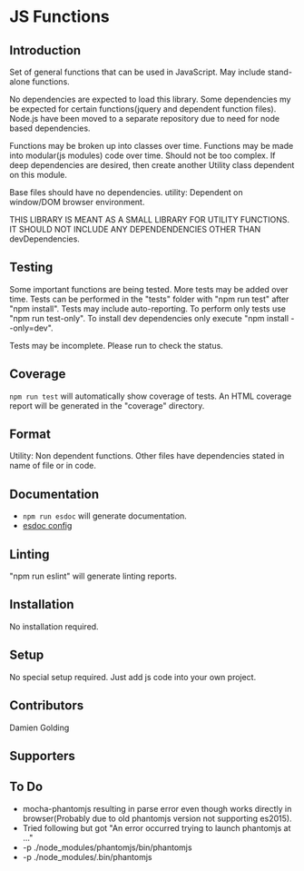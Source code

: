 # JS Functions

## Introduction

Set of general functions that can be used in JavaScript.
May include stand-alone functions.

No dependencies are expected to load this library.
Some dependencies my be expected for certain functions(jquery and dependent function files).
Node.js have been moved to a separate repository due to need for node based dependencies.

Functions may be broken up into classes over time.
Functions may be made into modular(js modules) code over time.
Should not be too complex. If deep dependencies are desired, then create another Utility class dependent on this module.

Base files should have no dependencies.
utility: Dependent on window/DOM browser environment.

THIS LIBRARY IS MEANT AS A SMALL LIBRARY FOR UTILITY FUNCTIONS.
IT SHOULD NOT INCLUDE ANY DEPENDENDENCIES OTHER THAN devDependencies.

## Testing

Some important functions are being tested.
More tests may be added over time.
Tests can be performed in the "tests" folder with "npm run test" after "npm install". Tests may include auto-reporting. To perform only tests use "npm run test-only".
To install dev dependencies only execute "npm install --only=dev".

Tests may be incomplete. Please run to check the status.

## Coverage

`npm run test` will automatically show coverage of tests.
An HTML coverage report will be generated in the "coverage" directory.

## Format

Utility: Non dependent functions.
Other files have dependencies stated in name of file or in code.

## Documentation

- `npm run esdoc` will generate documentation.
- [esdoc config](https://esdoc.org/manual/config.html#full-config)

## Linting

"npm run eslint" will generate linting reports.

## Installation

No installation required.

## Setup

No special setup required. Just add js code into your own project.

## Contributors

Damien Golding

## Supporters

## To Do

- mocha-phantomjs resulting in parse error even though works directly in browser(Probably due to old phantomjs version not supporting es2015).
- Tried following but got "An error occurred trying to launch phantomjs at ..."
- -p ./node_modules/phantomjs/bin/phantomjs
- -p ./node_modules/.bin/phantomjs
